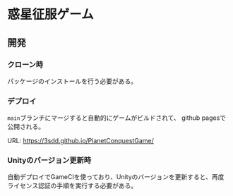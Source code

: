 

# 惑星征服ゲーム



## 開発

### クローン時
パッケージのインストールを行う必要がある。

### デプロイ

`main`ブランチにマージすると自動的にゲームがビルドされて、
github pagesで公開される。


URL: https://3sdd.github.io/PlanetConquestGame/


### Unityのバージョン更新時

自動デプロイでGameCIを使っており、Unityのバージョンを更新すると、再度ライセンス認証の手順を実行する必要がある。


